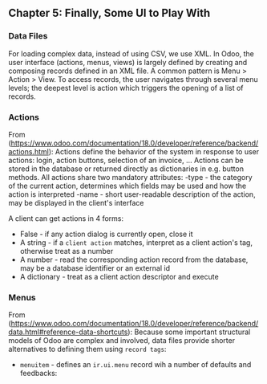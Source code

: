 ## Chapter 5: Finally, Some UI to Play With

### Data Files
For loading complex data, instead of using CSV, we use XML.
In Odoo, the user interface (actions, menus, views) is largely defined by creating and composing records defined in an
XML file. A common pattern is Menu > Action > View. To access records, the user navigates through several menu levels;
the deepest level is action which triggers the opening of a list of records.

### Actions
From (https://www.odoo.com/documentation/18.0/developer/reference/backend/actions.html):
Actions define the behavior of the system in response to user actions: login, action buttons, selection of an invoice, ...
Actions can be stored in the database or returned directly as dictionaries in e.g. button methods.
All actions share two mandatory attributes:
-type - the category of the current action, determines which fields may be used and how the action is interpreted
-name - short user-readable description of the action, may be displayed in the client's interface

A client can get actions in 4 forms:
- False - if any action dialog is currently open, close it
- A string - if a `client action` matches, interpret as a client action's tag, otherwise treat as a number
- A number - read the corresponding action record from the database, may be a database identifier or an external id
- A dictionary - treat as a client action descriptor and execute

### Menus
From (https://www.odoo.com/documentation/18.0/developer/reference/backend/data.html#reference-data-shortcuts):
Because some important structural models of Odoo are complex and involved, data files provide shorter alternatives to 
defining them using `record tags`:

 - `menuitem` - defines an `ir.ui.menu` record wih a number of defaults and feedbacks: 
